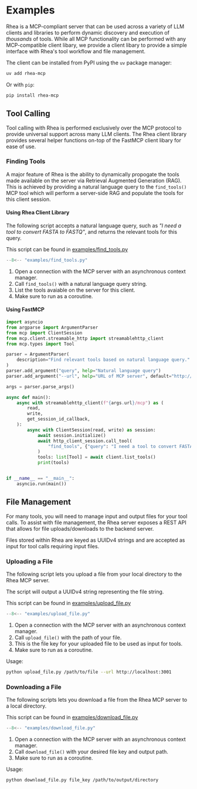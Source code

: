 # Examples
Rhea is a MCP-compliant server that can be used across a variety of LLM clients and libraries to perform dynamic discovery and execution of *thousands* of tools. While all MCP functionality can be performed with any MCP-compatible client libary, we provide a client libary to provide a simple interface with Rhea's tool workflow and file management.

The client can be installed from PyPI using the `uv` package manager:

```bash
uv add rhea-mcp
```

Or with `pip`:

``` bash
pip install rhea-mcp
```

## Tool Calling
Tool calling with Rhea is performed exclusively over the MCP protocol to provide universal support across many LLM clients. The Rhea client library provides several helper functions on-top of the FastMCP client libary for ease of use.

### Finding Tools
A major feature of Rhea is the ability to dynamically propogate the tools made available on the server via Retrieval Augmented Generation (RAG). This is achieved by providing a natural language query to the `find_tools()` MCP tool which will perform a server-side RAG and populate the tools for this client session.

#### Using Rhea Client Library

The following script accepts a natural language query, such as *"I need a tool to convert FASTA to FASTQ"*, and returns the relevant tools for this query.

This script can be found in [examples/find_tools.py](https://github.com/chrisagrams/rhea/blob/main/examples/find_tools.py)

``` python
--8<-- "examples/find_tools.py"
```

1. Open a connection with the MCP server with an asynchronous context manager.
2. Call `find_tools()` with a natural language query string.
3. List the tools avaiable on the server for this client.
4. Make sure to run as a coroutine.


#### Using FastMCP

``` python
import asyncio
from argparse import ArgumentParser
from mcp import ClientSession
from mcp.client.streamable_http import streamablehttp_client
from mcp.types import Tool

parser = ArgumentParser(
    description="Find relevant tools based on natural language query."
)
parser.add_argument("query", help="Natural language query")
parser.add_argument("--url", help="URL of MCP server", default="http://localhost:3001")

args = parser.parse_args()

async def main():
    async with streamablehttp_client(f"{args.url}/mcp") as (
        read,
        write,
        get_session_id_callback,
    ):
        async with ClientSession(read, write) as session:
            await session.initialize()
            await http_client_session.call_tool(
                "find_tools", {"query": "I need a tool to convert FASTA to FASTQ"}
            )
            tools: list[Tool] = await client.list_tools()
            print(tools)


if __name__ == "__main__":
    asyncio.run(main())

```


## File Management
For many tools, you will need to manage input and output files for your tool calls. To assist with file management, the Rhea server exposes a REST API that allows for file uploads/downloads to the backend server.

Files stored within Rhea are keyed as UUIDv4 strings and are accepted as input for tool calls requiring input files. 

### Uploading a File
The following script lets you upload a file from your local directory to the Rhea MCP server. 

The script will output a UUIDv4 string representing the file string.

This script can be found in [examples/upload_file.py](https://github.com/chrisagrams/rhea/blob/main/examples/upload_file.py)

``` python
--8<-- "examples/upload_file.py"
```

1. Open a connection with the MCP server with an asynchronous context manager.
2. Call `upload_file()` with the path of your file.
3. This is the file key for your uploaded file to be used as input for tools.
4. Make sure to run as a coroutine.

Usage:
``` bash
python upload_file.py /path/to/file --url http://localhost:3001
```

### Downloading a File
The following scripts lets you download a file from the Rhea MCP server to a local directory.

This script can be found in [examples/download_file.py](https://github.com/chrisagrams/rhea/blob/main/examples/download_file.py)

```python
--8<-- "examples/download_file.py"
```

1. Open a connection with the MCP server with an asynchronous context manager. 
2. Call `download_file()` with your desired file key and output path.
3. Make sure to run as a coroutine.

Usage:
```bash
python download_file.py file_key /path/to/output/directory
```